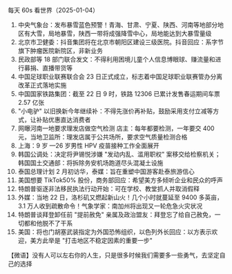 每天 60s 看世界（2025-01-04）

1. 中央气象台：发布暴雪蓝色预警！青海、甘肃、宁夏、陕西、河南等地部分地区有大雪，局地暴雪，陕西一带将成强降雪中心，局地能达到大暴雪量级
2. 北京市卫健委：抖音集团将在北京市朝阳区建设三级医院。抖音回应：系字节旗下肿瘤医院新院区，非新业务
3. 民政部等 18 部门联合发文：不得利用困境儿童个人信息博眼球、赚流量和进行募捐、直播带货等
4. 中国足球职业联赛联合会 23 日正式成立，标志着中国足球职业联赛管办分离改革正式落地实施
5. 中国国家铁路集团：截至 22 日 9 时，铁路 12306 已累计发售春运期间车票 2.57 亿张
6. "小电驴" 以旧换新今年继续补：不得先涨价再补贴，鼓励采用支付立减等方式，让补贴优惠直达消费者
7. 网曝河南一地要求理发店做空气检测 店主：每年都要检测，一年要交 400 元，当地卫监所：理发店属于公共场所，要求空气质量检测合格
8. 上海：9 岁 —26 岁男性 HPV 疫苗接种工作全面展开
9. 韩国公调处：决定将尹锡悦涉嫌 "发动内乱、滥用职权" 案移交给检察机关；韩国国土交通部：将拆除务安机场跑道尽头混凝土设施
10. 泰国总理计划 2 月初访华，泰媒：旨在重塑中国游客赴泰旅游信心
11. 美国想要 TikTok50% 股份，商务部回应：希望美方多倾听企业和民众的呼声
12. 特朗普驱逐非法移民执法行动开始：可在学校、教堂抓人并取消假释
13. 外媒：当地 22 日，洛杉矶又燃起新山火！几个小时就蔓延至 9400 多英亩，3.1 万人收到疏散命令！气象学家：南加州将出现又一轮危急火灾状况
14. 特朗普谈拜登卸任前 "提前赦免" 亲属及政治盟友：拜登忘了给自己赦免，一切都和他脱不了干系
15. 美国：将也门胡塞武装指定为外国恐怖组织，以色列外长回应：以方表示欢迎，美方此举是 "打击地区不稳定因素的重要一步"

【微语】没有人可以左右你的人生，只是很多时候我们需要多一些勇气，去坚定自己的选择